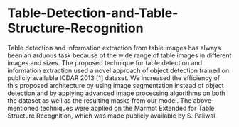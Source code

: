 # Table-Detection-and-Table-Structure-Recognition

Table detection and information extraction from
table images has always been an arduous task because of the
wide range of table images in different images and sizes. The
proposed technique for table detection and information extraction
used a novel approach of object detection trained on publicly
available ICDAR 2013 [1] dataset. We increased the efficiency of
this proposed architecture by using image segmentation instead
of object detection and by applying advanced image processing
algorithms on both the dataset as well as the resulting masks
from our model. The above-mentioned techniques were applied
on the Marmot Extended for Table Structure Recognition, which
was made publicly available by S. Paliwal.

